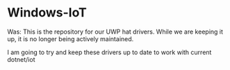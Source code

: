 # Windows-IoT

Was: This is the repository for our UWP hat drivers. While we are keeping it up, it is no longer being actively maintained.

I am going to try and keep these drivers up to date to work with current dotnet/iot
